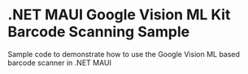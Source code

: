 # .NET MAUI Google Vision ML Kit Barcode Scanning Sample
Sample code to demonstrate how to use the Google Vision ML based barcode scanner in .NET MAUI
